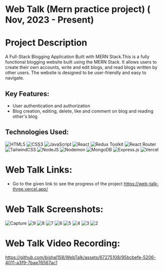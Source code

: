 # Web Talk (Mern practice project) ( Nov, 2023 - Present)
# Project Description
A Full-Stack Blogging Application Built with MERN Stack.This is a fully functional blogging website built using the MERN Stack. It allows users to create their own accounts, write and edit blogs, and read blogs written by other users. The website is designed to be user-friendly and easy to navigate.
## Key Features:
- User authentication and authorization
- Blog creation, editing, delete, like and comment on blog and reading other's blog

## Technologies Used:
![HTML5](https://img.shields.io/badge/html5-%23E34F26.svg?style=for-the-badge&logo=html5&logoColor=white) ![CSS3](https://img.shields.io/badge/css3-%231572B6.svg?style=for-the-badge&logo=css3&logoColor=white) ![JavaScript](https://img.shields.io/badge/javascript-%23323330.svg?style=for-the-badge&logo=javascript&logoColor=%23F7DF1E) ![React](https://img.shields.io/badge/react-%2320232a.svg?style=for-the-badge&logo=react&logoColor=%2361DAFB) ![Redux Toolkit](https://img.shields.io/badge/redux_toolkit-%23593d88.svg?style=for-the-badge&logo=redux&logoColor=white) ![React Router](https://img.shields.io/badge/React_Router-CA4245?style=for-the-badge&logo=react-router&logoColor=white) ![TailwindCSS](https://img.shields.io/badge/tailwindcss-%2338B2AC.svg?style=for-the-badge&logo=tailwind-css&logoColor=white) ![NodeJS](https://img.shields.io/badge/node.js-6DA55F?style=for-the-badge&logo=node.js&logoColor=white) ![Nodemon](https://img.shields.io/badge/NODEMON-%23323330.svg?style=for-the-badge&logo=nodemon&logoColor=%BBDEAD) ![MongoDB](https://img.shields.io/badge/MongoDB-%234ea94b.svg?style=for-the-badge&logo=mongodb&logoColor=white) ![Express.js](https://img.shields.io/badge/express.js-%23404d59.svg?style=for-the-badge&logo=express&logoColor=%2361DAFB) ![Vercel](https://img.shields.io/badge/vercel-%23000000.svg?style=for-the-badge&logo=vercel&logoColor=white) 
    
# Web Talk Links:
- Go to the given link to see the progress of the project https://web-talk-three.vercel.app/
# Web Talk Screenshots:
![Capture](https://github.com/bishal158/WebTalk/assets/67275108/2f9fd5fa-1cba-4ae4-ae6d-c5f85e160682)
![9](https://github.com/bishal158/WebTalk/assets/67275108/c58d078c-d85e-444f-9cdc-c3db0803c65a)
![8](https://github.com/bishal158/WebTalk/assets/67275108/65e4af41-c76d-4739-86da-0644d773258a)
![7](https://github.com/bishal158/WebTalk/assets/67275108/8050614b-8d80-4576-bd00-045edd29419b)
![6](https://github.com/bishal158/WebTalk/assets/67275108/ab6de23c-f7bc-4dd9-9b8b-87c00ba55463)
![5](https://github.com/bishal158/WebTalk/assets/67275108/a28c81be-61bc-4704-ab1b-5280f5ef573d)
![4](https://github.com/bishal158/WebTalk/assets/67275108/93ec12b4-209c-4001-9355-4142727dd5cf)
![3](https://github.com/bishal158/WebTalk/assets/67275108/0dee12e3-71b2-4e07-9b07-8adb4e407c1c)
![2](https://github.com/bishal158/WebTalk/assets/67275108/2eff03e1-604e-4cf4-8f38-95fd38545f50)

# Web Talk Video Recording: 
https://github.com/bishal158/WebTalk/assets/67275108/95bcbefe-5206-4011-a3f9-7bae76567ac1


